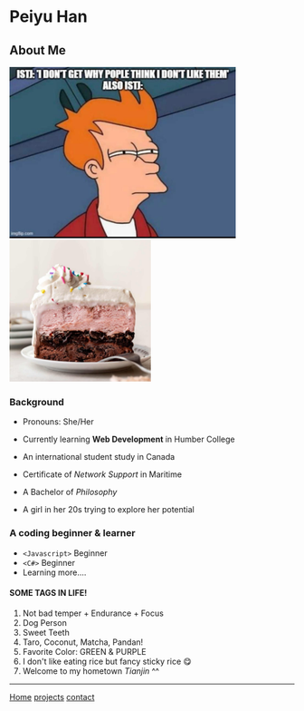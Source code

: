 # Peiyu Han

## About Me

<img src="meme.jpg" width="400">
<img src="ice-cream-cake.jpg" width="250">

### Background

- Pronouns: She/Her
- Currently learning **Web Development** in Humber College
- An international student study in Canada
- Certificate of *Network Support* in Maritime

- A Bachelor of *Philosophy*
- A girl in her 20s trying to explore her potential

### A coding beginner & learner

- `<Javascript>` Beginner
- `<C#>` Beginner
- Learning more....

#### SOME TAGS IN LIFE!

1. Not bad temper +  Endurance + Focus
2. Dog Person
3. Sweet Teeth
4. Taro, Coconut, Matcha, Pandan!
5. Favorite Color: GREEN & PURPLE
6. I don't like eating rice but fancy sticky rice 😋
7. Welcome to my hometown *Tianjin* ^^



----

[Home](/markdown-portfolio/)
[projects](projects)
[contact](contact)
